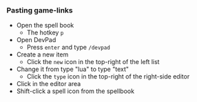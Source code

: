 ### Pasting game-links

- Open the spell book
  -  The hotkey `p`
- Open DevPad
  -  Press `enter` and type `/devpad`
- Create a new item
  -  Click the `new` icon in the top-right of the left list
- Change it from type "lua" to type "text"
  -  Click the `type` icon in the top-right of the right-side editor
- Click in the editor area
- Shift-click a spell icon from the spellbook
